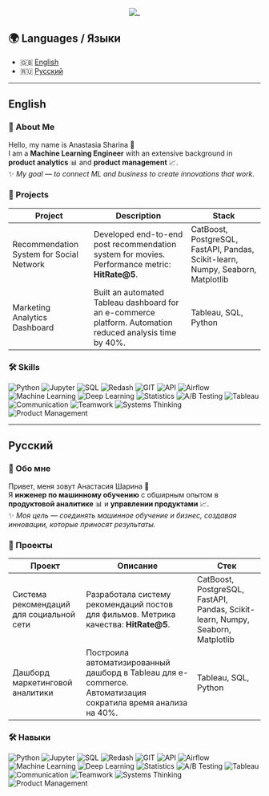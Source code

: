 <div align="center">

![_](https://github.com/user-attachments/assets/e3021b4d-aa42-46a8-a2ac-0a3d3296d0ce)

</div>

## 🌍 Languages / Языки
- 🇬🇧 [English](#english)
- 🇷🇺 [Русский](#%D1%80%D1%83%D1%81%D1%81%D0%BA%D0%B8%D0%B9)

---

## English

### 🚀 About Me
Hello, my name is Anastasia Sharina 👋  
I am a **Machine Learning Engineer** with an extensive background in **product analytics** 📊 and **product management** 📈.  
✨ *My goal — to connect ML and business to create innovations that work.*

### 📌 Projects

| Project | Description | Stack |
|---------|-------------|-------|
| Recommendation System for Social Network | Developed end-to-end post recommendation system for movies. Performance metric: **HitRate@5**. | CatBoost, PostgreSQL, FastAPI, Pandas, Scikit-learn, Numpy, Seaborn, Matplotlib |
| Marketing Analytics Dashboard | Built an automated Tableau dashboard for an e-commerce platform. Automation reduced analysis time by 40%. | Tableau, SQL, Python |

### 🛠 Skills

![Python](https://img.shields.io/badge/-Python-FFF?style=for-the-badge&logo=python)
![Jupyter](https://img.shields.io/badge/-Jupyter_Notebook-FFF?style=for-the-badge&logo=Jupyter)
![SQL](https://img.shields.io/badge/-SQL-00A4EF?style=for-the-badge&logo=SQL)
![Redash](https://img.shields.io/badge/-Redash-E44D26?style=for-the-badge&logo=Redash)
![GIT](https://img.shields.io/badge/-GIT-FFF?style=for-the-badge&logo=GIT)
![API](https://img.shields.io/badge/-API-FF6600?style=for-the-badge&logo=API)
![Airflow](https://img.shields.io/badge/-Airflow-77DDE7?style=for-the-badge&logo=AIRFLOW)
![Machine Learning](https://img.shields.io/badge/-Machine_Learning-007ACC?style=for-the-badge&logo=machine-learning)
![Deep Learning](https://img.shields.io/badge/-Deep_Learning-FF6F00?style=for-the-badge&logo=brain)
![Statistics](https://img.shields.io/badge/-Statistics-FF5733?style=for-the-badge&logo=chart-bar)
![A/B Testing](https://img.shields.io/badge/-A/B_Testing-00BFFF?style=for-the-badge&logo=split)
![Tableau](https://img.shields.io/badge/-Tableau-FF6F00?style=for-the-badge&logo=Tableau)
![Communication](https://img.shields.io/badge/-Communication-4CAF50?style=for-the-badge&logo=comment)
![Teamwork](https://img.shields.io/badge/-Teamwork-FF9800?style=for-the-badge&logo=people)
![Systems Thinking](https://img.shields.io/badge/-Systems_Thinking-795548?style=for-the-badge&logo=gear)
![Product Management](https://img.shields.io/badge/-Product_Management-9C27B0?style=for-the-badge&logo=producthunt)

---

## Русский

### 🚀 Обо мне
Привет, меня зовут Анастасия Шарина 👋  
Я **инженер по машинному обучению** с обширным опытом в **продуктовой аналитике** 📊 и **управлении продуктами** 📈.  
✨ *Моя цель — соединять машинное обучение и бизнес, создавая инновации, которые приносят результаты.*

### 📌 Проекты

| Проект | Описание | Стек |
|--------|----------|------|
| Система рекомендаций для социальной сети | Разработала систему рекомендаций постов для фильмов. Метрика качества: **HitRate@5**. | CatBoost, PostgreSQL, FastAPI, Pandas, Scikit-learn, Numpy, Seaborn, Matplotlib |
| Дашборд маркетинговой аналитики | Построила автоматизированный дашборд в Tableau для e-commerce. Автоматизация сократила время анализа на 40%. | Tableau, SQL, Python |

### 🛠 Навыки

![Python](https://img.shields.io/badge/-Python-FFF?style=for-the-badge&logo=python)
![Jupyter](https://img.shields.io/badge/-Jupyter_Notebook-FFF?style=for-the-badge&logo=Jupyter)
![SQL](https://img.shields.io/badge/-SQL-00A4EF?style=for-the-badge&logo=SQL)
![Redash](https://img.shields.io/badge/-Redash-E44D26?style=for-the-badge&logo=Redash)
![GIT](https://img.shields.io/badge/-GIT-FFF?style=for-the-badge&logo=GIT)
![API](https://img.shields.io/badge/-API-FF6600?style=for-the-badge&logo=API)
![Airflow](https://img.shields.io/badge/-Airflow-77DDE7?style=for-the-badge&logo=AIRFLOW)
![Machine Learning](https://img.shields.io/badge/-Machine_Learning-007ACC?style=for-the-badge&logo=machine-learning)
![Deep Learning](https://img.shields.io/badge/-Deep_Learning-FF6F00?style=for-the-badge&logo=brain)
![Statistics](https://img.shields.io/badge/-Statistics-FF5733?style=for-the-badge&logo=chart-bar)
![A/B Testing](https://img.shields.io/badge/-A/B_Testing-00BFFF?style=for-the-badge&logo=split)
![Tableau](https://img.shields.io/badge/-Tableau-FF6F00?style=for-the-badge&logo=Tableau)
![Communication](https://img.shields.io/badge/-Communication-4CAF50?style=for-the-badge&logo=comment)
![Teamwork](https://img.shields.io/badge/-Teamwork-FF9800?style=for-the-badge&logo=people)
![Systems Thinking](https://img.shields.io/badge/-Systems_Thinking-795548?style=for-the-badge&logo=gear)
![Product Management](https://img.shields.io/badge/-Product_Management-9C27B0?style=for-the-badge&logo=producthunt)
